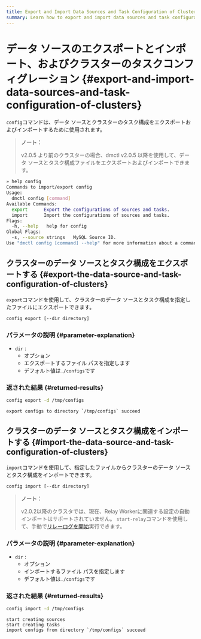 ```yaml
---
title: Export and Import Data Sources and Task Configuration of Clusters
summary: Learn how to export and import data sources and task configuration of clusters when you use DM.
---
```


# データ ソースのエクスポートとインポート、およびクラスターのタスクコンフィグレーション {#export-and-import-data-sources-and-task-configuration-of-clusters}

`config`コマンドは、データ ソースとクラスターのタスク構成をエクスポートおよびインポートするために使用されます。

> **ノート：**
>
> v2.0.5 より前のクラスターの場合、dmctl v2.0.5 以降を使用して、データ ソースとタスク構成ファイルをエクスポートおよびインポートできます。


```bash
» help config
Commands to import/export config
Usage:
  dmctl config [command]
Available Commands:
  export      Export the configurations of sources and tasks.
  import      Import the configurations of sources and tasks.
Flags:
  -h, --help   help for config
Global Flags:
  -s, --source strings   MySQL Source ID.
Use "dmctl config [command] --help" for more information about a command.
```

## クラスターのデータ ソースとタスク構成をエクスポートする {#export-the-data-source-and-task-configuration-of-clusters}

`export`コマンドを使用して、クラスターのデータ ソースとタスク構成を指定したファイルにエクスポートできます。


```bash
config export [--dir directory]
```

### パラメータの説明 {#parameter-explanation}

-   `dir` :
    -   オプション
    -   エクスポートするファイル パスを指定します
    -   デフォルト値は`./configs`です

### 返された結果 {#returned-results}


```bash
config export -d /tmp/configs
```

```
export configs to directory `/tmp/configs` succeed
```

## クラスターのデータ ソースとタスク構成をインポートする {#import-the-data-source-and-task-configuration-of-clusters}

`import`コマンドを使用して、指定したファイルからクラスターのデータ ソースとタスク構成をインポートできます。


```bash
config import [--dir directory]
```

> **ノート：**
>
> v2.0.2以降のクラスタでは、現在、Relay Workerに関連する設定の自動インポートはサポートされていません。 `start-relay`コマンドを使用して、手動で[リレーログを開始](/dm/relay-log.md#start-and-stop-the-relay-log-feature)実行できます。

### パラメータの説明 {#parameter-explanation}

-   `dir` :
    -   オプション
    -   インポートするファイル パスを指定します
    -   デフォルト値は`./configs`です

### 返された結果 {#returned-results}


```bash
config import -d /tmp/configs
```

```
start creating sources
start creating tasks
import configs from directory `/tmp/configs` succeed
```
